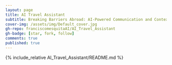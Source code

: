 ```yaml
---
layout: page
title: AI Travel Assistant
subtitle: Breaking Barriers Abroad: AI-Powered Communication and Contextual Travel Assistance
cover-img: /assets/img/Default_cover.jpg
gh-repo: franciscomesquitaAI/AI_Travel_Assistant
gh-badge: [star, fork, follow]
comments: true
published: true
---
```


{% include_relative AI_Travel_Assistant/README.md %}
